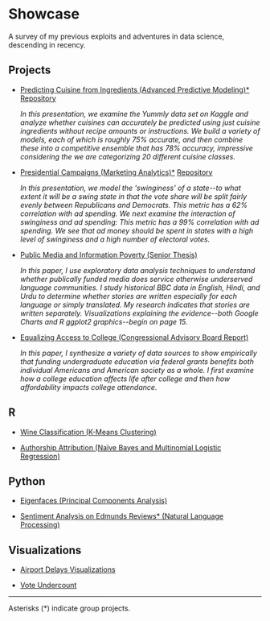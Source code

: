 
# Showcase

A survey of my previous exploits and adventures in data science, descending in recency.

## Projects

- [Predicting Cuisine from Ingredients (Advanced Predictive Modeling)\*](https://github.com/samruddhisomani/Showcase/blob/master/Samples/No%20Free%20Lunch.pdf) [Repository](https://github.com/samruddhisomani/Cuisine)

  _In this presentation, we examine the Yummly data set on Kaggle and analyze whether cuisines can accurately be predicted using just cuisine ingredients without recipe amounts or instructions. We build a variety of models, each of which is roughly 75% accurate, and then combine these into a competitive ensemble that has 78% accuracy, impressive considering the we are categorizing 20 different cuisine classes._
  
- [Presidential Campaigns (Marketing Analytics)\*](https://github.com/samruddhisomani/Showcase/blob/master/Samples/Presidential%20Campaigns.pdf) [Repository](https://github.com/samruddhisomani/MKT_Elections)

  _In this presentation, we model the 'swinginess' of a state--to what extent it will be a swing state in that the vote share will be split fairly evenly between Republicans and Democrats. This metric has a 62% correlation with ad spending. We next examine the interaction of swinginess and ad spending: This metric has a 99% correlation with ad spending. We see that ad money should be spent in states with a high level of swinginess and a high number of electoral votes._

- [Public Media and Information Poverty (Senior Thesis)](https://github.com/samruddhisomani/Showcase/blob/master/Samples/Public%20Media%20and%20Information%20Poverty.pdf)

  _In this paper, I use exploratory data analysis techniques to understand whether publically funded media does service otherwise underserved language communities. I study historical BBC data in English, Hindi, and Urdu to determine whether stories are written especially for each language or simply translated. My research indicates that stories are written separately. Visualizations explaining the evidence--both Google Charts and R ggplot2 graphics--begin on page 15._

- [Equalizing Access to College (Congressional Advisory Board Report)](https://github.com/samruddhisomani/Showcase/blob/master/Samples/Equalizing%20Access%20to%20College%20Education.pdf)

  _In this paper, I synthesize a variety of data sources to show empirically that funding undergraduate education via federal grants benefits both individual Americans and American society as a whole. I first examine how a college education affects life after college and then how affordability impacts college attendance._

## R

- [Wine Classification (K-Means Clustering)](Samples/Wine.md)

- [Authorship Attribution (Naïve Bayes and Multinomial Logistic Regression)](https://github.com/samruddhisomani/Showcase/blob/master/Samples/Authorship%20Attribution.md)

## Python
- [Eigenfaces (Principal Components Analysis)](Samples/Eigenfaces.ipynb)

- [Sentiment Analysis on Edmunds Reviews\* (Natural Language Processing)](https://github.com/samruddhisomani/Showcase/blob/master/Samples/Sentiment%20Analysis.ipynb)

## Visualizations
- [Airport Delays Visualizations](https://github.com/samruddhisomani/Showcase/blob/master/Samples/Airport%20Delays%20Visualization.md)

- [Vote Undercount](https://github.com/samruddhisomani/Showcase/blob/master/Samples/Vote%20Undercount.md)

---
 Asterisks (*) indicate group projects.
